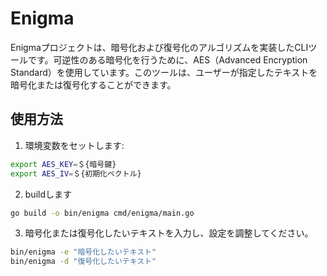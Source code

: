 # Enigma

Enigmaプロジェクトは、暗号化および復号化のアルゴリズムを実装したCLIツールです。可逆性のある暗号化を行うために、AES（Advanced Encryption Standard）を使用しています。このツールは、ユーザーが指定したテキストを暗号化または復号化することができます。

## 使用方法
1. 環境変数をセットします:
```bash
export AES_KEY=＄{暗号鍵}
export AES_IV=＄{初期化ベクトル}
```

2. buildします
```bash
go build -o bin/enigma cmd/enigma/main.go
```
3. 暗号化または復号化したいテキストを入力し、設定を調整してください。
```bash
bin/enigma -e "暗号化したいテキスト"
bin/enigma -d "復号化したいテキスト"
```


